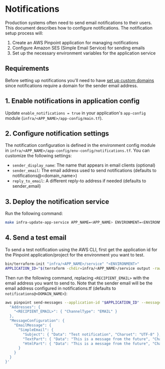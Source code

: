 # Notifications

Production systems often need to send email notifications to their users. This document describes how to configure notifications. The notification setup process will:

1. Create an AWS Pinpoint application for managing notifications
2. Configure Amazon SES (Simple Email Service) for sending emails
3. Set up the necessary environment variables for the application service

## Requirements

Before setting up notifications you'll need to have [set up custom domains](./set-up-custom-domains.md) since notifications require a domain for the sender email address.

## 1. Enable notifications in application config

Update `enable_notifications = true` in your application's `app-config` module (`infra/<APP_NAME>/app-config/main.tf`).

## 2. Configure notification settings

The notification configuration is defined in the environment config module in `infra/<APP_NAME>/app-config/env-config/notifications.tf`. You can customize the following settings:

- `sender_display_name`: The name that appears in email clients (optional)
- `sender_email`: The email address used to send notifications (defaults to notifications@<domain_name>)
- `reply_to_email`: A different reply-to address if needed (defaults to sender_email)

## 3. Deploy the notification service

Run the following command:

```bash
make infra-update-app-service APP_NAME=<APP_NAME> ENVIRONMENT=<ENVIRONMENT>
```

## 4. Send a test email

To send a test notification using the AWS CLI, first get the application id for the Pinpoint application/project for the environment you want to test.

```bash
bin/terraform-init "infra/<APP_NAME>/service" "<ENVIRONMENT>"
APPLICATION_ID="$(terraform -chdir=infra/<APP_NAME>/service output -raw pinpoint_app_id)"
```

Then run the following command, replacing `<RECIPIENT_EMAIL>` with the email address you want to send to. Note that the sender email will be the email address configured in notifications.tf (defaults to `notifications@<DOMAIN_NAME>`):

```bash
aws pinpoint send-messages --application-id "$APPLICATION_ID" --message-request '{
  "Addresses": {
    "<RECIPIENT_EMAIL>": { "ChannelType": "EMAIL" }
  },
  "MessageConfiguration": {
    "EmailMessage": {
      "SimpleEmail": {
        "Subject": { "Data": "Test notification", "Charset": "UTF-8" },
        "TextPart": { "Data": "This is a message from the future", "Charset": "UTF-8" },
        "HtmlPart": { "Data": "This is a message from the future", "Charset": "UTF-8" }
      }
    } 
  }
}'
```
